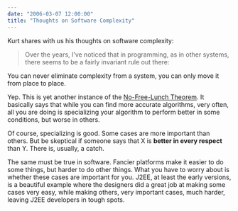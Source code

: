 ```yaml
---
date: "2006-03-07 12:00:00"
title: "Thoughts on Software Complexity"
---
```




Kurt shares with us his thoughts on software complexity:

>Over the years, I&rsquo;ve noticed that in programming, as in other systems, there seems to be a fairly invariant rule out there:

 You can never eliminate complexity from a system, you can only move it from place to place.


Yep. This is yet another instance of the [No-Free-Lunch Theorem](https://en.wikipedia.org/wiki/No-free-lunch_theorem). It basically says that while you can find more accurate algorithms, very often, all you are doing is specializing your algorithm to perform better in some conditions, but worse in others.

Of course, specializing is good. Some cases are more important than others. But be skeptical if someone says that X is __better in every respect__ than Y. There is, usually, a catch.

The same must be true in software. Fancier platforms make it easier to do some things, but harder to do other things. What you have to worry about is whether these cases are important for you.
J2EE, at least the early versions, is a beautiful example where the designers did a great job at making some cases very easy, while making others, very important cases, much harder, leaving J2EE developers in tough spots.

